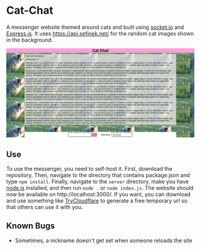 # Cat-Chat
A messenger website themed around cats and built using [socket.io](https://github.com/socketio/socket.io) and [Express.js](https://github.com/expressjs/express). It uses https://api.sefinek.net/ for the random cat images shown in the background.

<img src="./frontend/public/images/screenshot.png" width="500"/>

## Use
To use the messenger, you need to self-host it. First, download the repository. Then, navigate to the directory that contains package.json and type `npm install`. Finally, navigate to the `server` directory, make you have [node.js](https://nodejs.org/en) installed, and then run `node .` or `node index.js`. The website should now be available on http://localhost:3000/. If you want, you can download and use something like [TryCloudflare](https://developers.cloudflare.com/cloudflare-one/connections/connect-networks/do-more-with-tunnels/trycloudflare/) to generate a free temporary url so that others can use it with you.

## Known Bugs
- Sometimes, a nickname doesn't get set when someone reloads the site